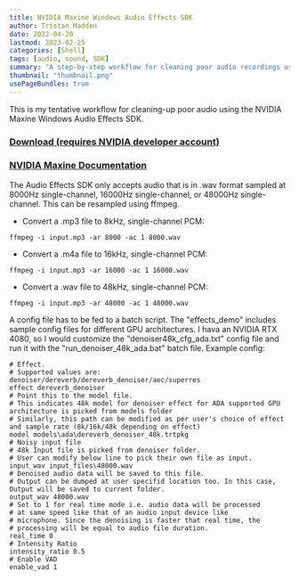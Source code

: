 ```yaml
---
title: NVIDIA Maxine Windows Audio Effects SDK
author: Tristan Madden
date: 2022-04-20
lastmod: 2023-02-25
categories: [Shell]
tags: [audio, sound, SDK]
summary: "A step-by-step workflow for cleaning poor audio recordings using NVIDIA Maxine Windows Audio Effects SDK with different sample rate configurations."
thumbnail: "thumbnail.png"
usePageBundles: true
---
```


This is my tentative workflow for cleaning-up poor audio using the NVIDIA Maxine Windows Audio Effects SDK.

<h3><a href="https://catalog.ngc.nvidia.com/orgs/nvidia/teams/maxine/resources/maxine_windows_audio_effects_sdk_ga/files">Download (requires NVIDIA developer account)</a></h3>
<h3><a href="https://docs.nvidia.com/deeplearning/maxine/audio-effects-sdk/index.html">NVIDIA Maxine Documentation</a></h3>

The Audio Effects SDK only accepts audio that is in .wav format sampled at 8000Hz single-channel, 16000Hz single-channel, or 48000Hz single-channel. This can be resampled using ffmpeg.

- Convert a .mp3 file to 8kHz, single-channel PCM:

```console
ffmpeg -i input.mp3 -ar 8000 -ac 1 8000.wav
```

- Convert a .m4a file to 16kHz, single-channel PCM:

```console
ffmpeg -i input.mp3 -ar 16000 -ac 1 16000.wav
```

- Convert a .wav file to 48kHz, single-channel PCM:

```console
ffmpeg -i input.mp3 -ar 48000 -ac 1 48000.wav
```

A config file has to be fed to a batch script. The "effects_demo" includes sample config files for different GPU architectures. I hava an NVIDIA RTX 4080, so I would customize the "denoiser48k_cfg_ada.txt" config file and run it with the "run_denoiser_48k_ada.bat" batch file. Example config:

```console
# Effect.
# Supported values are: denoiser/dereverb/dereverb_denoiser/aec/superres
effect dereverb_denoiser
# Point this to the model file.
# This indicates 48k model for denoiser effect for ADA supported GPU architecture is picked from models folder
# Similarly, this path can be modified as per user's choice of effect and sample rate (8k/16k/48k depending on effect)
model models\ada\dereverb_denoiser_48k.trtpkg
# Noisy input file
# 48k Input file is picked from denoiser folder. 
# User can modify below line to pick their own file as input.
input_wav input_files\48000.wav
# Denoised audio data will be saved to this file.
# Output can be dumped at user specifid location too. In this case, Output will be saved to current folder.
output_wav 48000.wav
# Set to 1 for real time mode i.e. audio data will be processed 
# at same speed like that of an audio input device like
# microphone. Since the denoising is faster that real time, the
# processing will be equal to audio file duration.
real_time 0
# Intensity Ratio
intensity_ratio 0.5
# Enable VAD
enable_vad 1
```